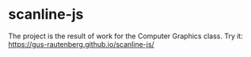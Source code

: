 # scanline-js
The project is the result of work for the Computer Graphics class.
Try it: https://gus-rautenberg.github.io/scanline-js/